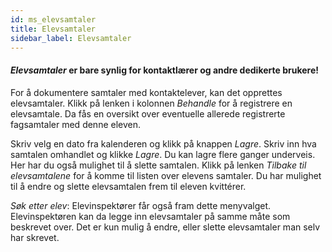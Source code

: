 ```yaml
---
id: ms_elevsamtaler
title: Elevsamtaler
sidebar_label: Elevsamtaler
---
```

#### _Elevsamtaler_ er bare synlig for kontaktlærer og andre dedikerte brukere!

For å dokumentere samtaler med kontaktelever, kan det opprettes elevsamtaler. Klikk på lenken i kolonnen _Behandle_ for å registrere en elevsamtale. Da fås en oversikt over eventuelle allerede registrerte fagsamtaler med denne eleven. 

Skriv velg en dato fra kalenderen og klikk på knappen _Lagre_. Skriv inn hva samtalen omhandlet og klikke _Lagre_. Du kan lagre flere ganger underveis. Her har du også mulighet til å slette samtalen. Klikk på lenken _Tilbake til elevsamtalene_ for å komme til listen over elevens samtaler. Du har mulighet til å endre og slette elevsamtalen frem til eleven kvittérer. 

 _Søk etter elev_: Elevinspektører får også fram dette menyvalget. Elevinspektøren kan da legge inn elevsamtaler på samme måte som beskrevet over. Det er kun mulig å endre, eller slette elevsamtaler man selv har skrevet.
